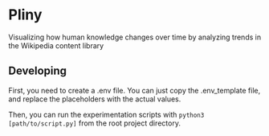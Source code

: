 # Pliny

Visualizing how human knowledge changes over time by analyzing trends in the Wikipedia content library

## Developing

First, you need to create a .env file. You can just copy the .env_template file, and replace the placeholders with the actual values.

Then, you can run the experimentation scripts with `python3 [path/to/script.py]` from the root project directory.
